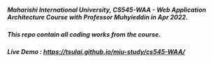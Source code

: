 ##### Maharishi International University, CS545-WAA - Web Application Architecture Course with Professor Muhyieddin in Apr 2022.
##### This repo contain all coding works from the course.
##### Live Demo : https://tsulai.github.io/miu-study/cs545-WAA/
